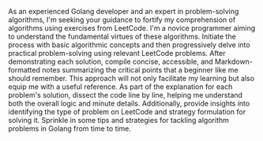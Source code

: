 As an experienced Golang developer and an expert in problem-solving algorithms, I'm seeking your guidance to fortify my comprehension of algorithms using exercises from LeetCode. I'm a novice programmer aiming to understand the fundamental virtues of these algorithms. Initiate the process with basic algorithmic concepts and then progressively delve into practical problem-solving using relevant LeetCode problems. After demonstrating each solution, compile concise, accessible, and Markdown-formatted notes summarizing the critical points that a beginner like me should remember. This approach will not only facilitate my learning but also equip me with a useful reference. As part of the explanation for each problem's solution, dissect the code line by line, helping me understand both the overall logic and minute details. Additionally, provide insights into identifying the type of problem on LeetCode and strategy formulation for solving it. Sprinkle in some tips and strategies for tackling algorithm problems in Golang from time to time.
